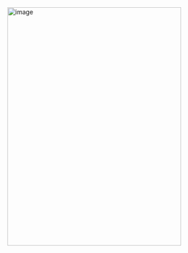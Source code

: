 <img width="393" height="538" alt="image" src="https://github.com/user-attachments/assets/674b084a-1bcc-4b9a-8cd1-3f8d61130897" />
